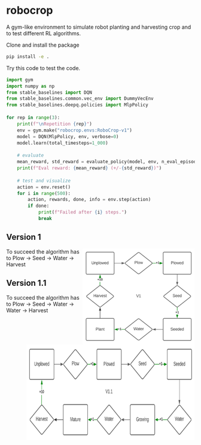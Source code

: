 # robocrop

A gym-like environment to simulate robot planting and harvesting crop and to test different RL algorithms.

Clone and install the package
```bash
pip install -e .
```
Try this code to test the code.
```python
import gym
import numpy as np
from stable_baselines import DQN
from stable_baselines.common.vec_env import DummyVecEnv
from stable_baselines.deepq.policies import MlpPolicy

for rep in range(3):
    print(f"\nRepetition {rep}")
    env = gym.make("robocrop.envs:RoboCrop-v1")
    model = DQN(MlpPolicy, env, verbose=0)
    model.learn(total_timesteps=1_000)

    # evaluate
    mean_reward, std_reward = evaluate_policy(model, env, n_eval_episodes=200)
    print(f"Eval reward: {mean_reward} (+/-{std_reward})")

    # test and visualize
    action = env.reset()
    for i in range(500):
        action, rewards, done, info = env.step(action)
        if done:
            print(f"Failed after {i} steps.")
            break
```
## Version 1
<img src="commons\RobocropV1.svg" width=300 height=256 align='right'>
To succeed the algorithm has to 
Plow -> Seed -> Water -> Harvest



## Version 1.1
<img src="commons\RobocropV1.1.svg" width=450 height=256 align='right'>
To succeed the algorithm has to 
Plow -> Seed -> Water -> Water -> Harvest
<!-- 


## Version 2
Observation:
Between 0 and 3: Empty, Seeded, Small plant, Ready for harvest
Soil moisture: Between 0 - 100. 100 for each watering, decrease 25 point every step

Observation:
Between 0 and 3: Empty, Seeded, Small plant, Ready for harvest
Soil moisture: Between 0 - 100. 100 for each watering, decrease 25 point every step -->